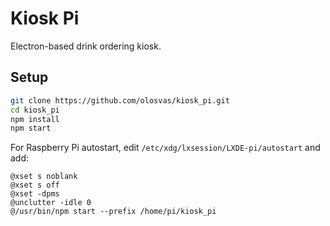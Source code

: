 # Kiosk Pi

Electron-based drink ordering kiosk.

## Setup

```bash
git clone https://github.com/olosvas/kiosk_pi.git
cd kiosk_pi
npm install
npm start
```

For Raspberry Pi autostart, edit `/etc/xdg/lxsession/LXDE-pi/autostart` and add:

```
@xset s noblank
@xset s off
@xset -dpms
@unclutter -idle 0
@/usr/bin/npm start --prefix /home/pi/kiosk_pi
```
